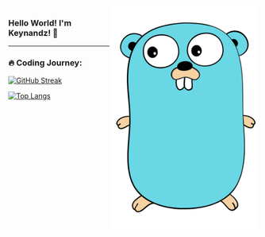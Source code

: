 <img src="go-8.svg" width="300px" min-width="300px" max-width="300px" align="right" alt="Golang">

### Hello World! I'm Keynandz! 👋
---
### :fire: Coding Journey:

[![GitHub Streak](https://streak-stats.demolab.com?user=Keynandz&theme=whatsapp-dark2&mode=weekly)](https://git.io/streak-stats)

[![Top Langs](https://github-readme-stats.vercel.app/api/top-langs/?username=keynandz&layout=compact&theme=gotham&hide_border=true)](https://github.com/anuraghazra/github-readme-stats)
